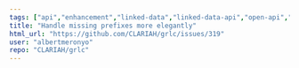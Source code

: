 ```yaml
---
tags: ["api","enhancement","linked-data","linked-data-api","open-api","semantic-web","sparql","swagger-ui"]
title: "Handle missing prefixes more elegantly"
html_url: "https://github.com/CLARIAH/grlc/issues/319"
user: "albertmeronyo"
repo: "CLARIAH/grlc"
---
```



